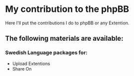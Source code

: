 # My contribution to the phpBB

Here I'll put the contributions I do to phpBB or any Extention.

## The following materials are available:

### Swedish Language packages for:  
- Upload Extentions  
- Share On

